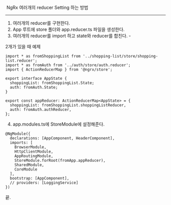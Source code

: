 ​																	NgRx 여러개의 reducer Setting 하는 방법

------

1. 여러개의 reducer를 구현한다.
2. App 루트에 store 폴더와 app.reducer.ts 파일을 생성한다.
3. 여러개의 reducer를 import 하고 state와 reducer를 합친다. - 

2개가 있을 때 예제

```
import * as fromShoppingList from '../shopping-list/store/shopping-list.reducer';
import * as fromAuth from '../auth/store/auth.reducer';
import { ActionReducerMap } from '@ngrx/store';

export interface AppState {
  shoppingList: fromShoppingList.State;
  auth: fromAuth.State;
}

export const appReducer: ActionReducerMap<AppState> = {
  shoppingList: fromShoppingList.shoppingListReducer,
  auth: fromAuth.authReducer,
};

```

4. app.modules.ts에 StoreModule에 설정해준다.

```
@NgModule({
  declarations: [AppComponent, HeaderComponent],
  imports: [
    BrowserModule,
    HttpClientModule,
    AppRoutingModule,
    StoreModule.forRoot(fromApp.appReducer),
    SharedModule,
    CoreModule
  ],
  bootstrap: [AppComponent],
  // providers: [LoggingService]
})
```



끝.